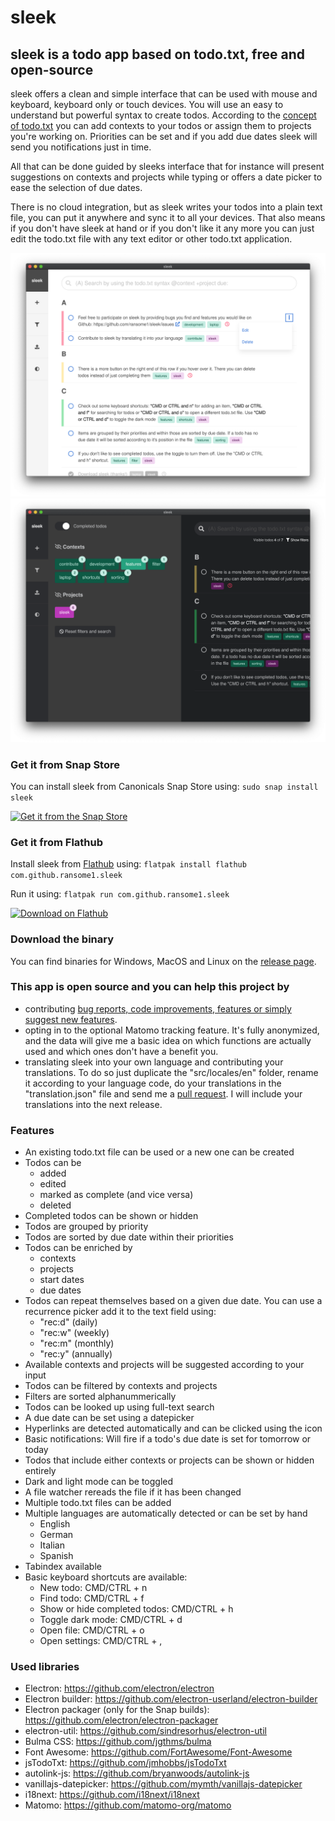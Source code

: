# sleek
## sleek is a todo app based on todo.txt, free and open-source
sleek offers a clean and simple interface that can be used with mouse and keyboard, keyboard only or touch devices. You will use an easy to understand but powerful syntax to create todos. According to the <a href="https://github.com/todotxt/todo.txt">concept of todo.txt</a> you can add contexts to your todos or assign them to projects you're working on. Priorities can be set and if you add due dates sleek will send you notifications just in time.

All that can be done guided by sleeks interface that for instance will present suggestions on contexts and projects while typing or offers a date picker to ease the selection of due dates.

There is no cloud integration, but as sleek writes your todos into a plain text file, you can put it anywhere and sync it to all your devices. That also means if you don't have sleek at hand or if you don't like it any more you can just edit the todo.txt file with any text editor or other todo.txt application.

![Alt text](assets/screenshots/mac/main.png?raw=true "Screenshot of sleek's main view as seen on MacOS")
![Alt text](assets/screenshots/mac/main_filter_dark.png?raw=true "Screenshot of sleek's filter drawer in dark mode as seen on MacOS")

### Get it from Snap Store
You can install sleek from Canonicals Snap Store using: `sudo snap install sleek`

[![Get it from the Snap Store](https://snapcraft.io/static/images/badges/en/snap-store-black.svg)](https://snapcraft.io/sleek)

### Get it from Flathub
Install sleek from <a href="https://flathub.org/apps/details/com.github.ransome1.sleek">Flathub</a> using: `flatpak install flathub com.github.ransome1.sleek`

Run it using: `flatpak run com.github.ransome1.sleek`

<a href='https://flathub.org/apps/details/com.github.ransome1.sleek'><img width='180' alt='Download on Flathub' src='https://flathub.org/assets/badges/flathub-badge-en.png'/></a>

### Download the binary
You can find binaries for Windows, MacOS and Linux on the <a href="https://github.com/ransome1/sleek/releases/latest">release page</a>.

### This app is open source and you can help this project by
* contributing <a href="https://github.com/ransome1/sleek/issues">bug reports, code improvements, features or simply suggest new features</a>.
* opting in to the optional Matomo tracking feature. It's fully anonymized, and the data will give me a basic idea on which functions are actually used and which ones don't have a benefit you.
* translating sleek into your own language and contributing your translations. To do so just duplicate the "src/locales/en" folder, rename it according to your language code, do your translations in the "translation.json" file and send me a <a href="https://help.github.com/articles/using-pull-requests/">pull request</a>. I will include your translations into the next release.

### Features
* An existing todo.txt file can be used or a new one can be created
* Todos can be
  - added
  - edited
  - marked as complete (and vice versa)
  - deleted
* Completed todos can be shown or hidden
* Todos are grouped by priority
* Todos are sorted by due date within their priorities
* Todos can be enriched by
  - contexts
  - projects
  - start dates
  - due dates
* Todos can repeat themselves based on a given due date. You can use a recurrence picker add it to the text field using:
  - "rec:d" (daily)
  - "rec:w" (weekly)
  - "rec:m" (monthly)
  - "rec:y" (annually)
* Available contexts and projects will be suggested according to your input
* Todos can be filtered by contexts and projects
* Filters are sorted alphanummerically
* Todos can be looked up using full-text search
* A due date can be set using a datepicker
* Hyperlinks are detected automatically and can be clicked using the icon
* Basic notifications: Will fire if a todo's due date is set for tomorrow or today
* Todos that include either contexts or projects can be shown or hidden entirely
* Dark and light mode can be toggled
* A file watcher rereads the file if it has been changed
* Multiple todo.txt files can be added
* Multiple languages are automatically detected or can be set by hand
  - English
  - German
  - Italian
  - Spanish
* Tabindex available
* Basic keyboard shortcuts are available:
  - New todo: CMD/CTRL + n
  - Find todo: CMD/CTRL + f
  - Show or hide completed todos: CMD/CTRL + h
  - Toggle dark mode: CMD/CTRL + d
  - Open file: CMD/CTRL + o
  - Open settings: CMD/CTRL + ,

### Used libraries
- Electron: https://github.com/electron/electron
- Electron builder: https://github.com/electron-userland/electron-builder
- Electron packager (only for the Snap builds): https://github.com/electron/electron-packager
- electron-util: https://github.com/sindresorhus/electron-util
- Bulma CSS: https://github.com/jgthms/bulma
- Font Awesome: https://github.com/FortAwesome/Font-Awesome
- jsTodoTxt: https://github.com/jmhobbs/jsTodoTxt
- autolink-js: https://github.com/bryanwoods/autolink-js
- vanillajs-datepicker: https://github.com/mymth/vanillajs-datepicker
- i18next: https://github.com/i18next/i18next
- Matomo: https://github.com/matomo-org/matomo
